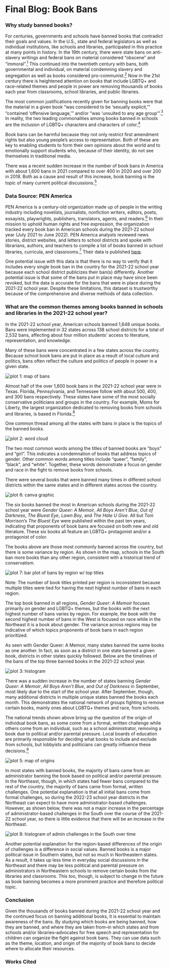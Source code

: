 # Final Blog: Book Bans

### Why study banned books?
For centuries, governments and schools have banned books that contradict their goals and values. In the U.S., state and federal legislators as well as individual institutions, like schools and libraries, participated in this practice at many points in history. In the 19th century, there were state bans on anti-slavery writings and federal bans on material considered “obscene” and “immoral”.[<sup>1</sup>](https://www.nationalgeographic.com/culture/article/history-of-book-bans-in-the-united-states) This continued into the twentieth century with bans, both governmental and individual, on material condemning slavery and segregation as well as books considered pro-communist.[<sup>2</sup>](https://www.nationalgeographic.com/culture/article/history-of-book-bans-in-the-united-states) Now in the 21st century there is heightened attention on books that include LGBTQ+ and race-related themes and people in power are removing thousands of books each year from classrooms, school libraries, and public libraries.

The most common justifications recently given for banning books were that the material in a given book “was considered to be ‘sexually explicit,’” “contained ‘offensive language,’” and/or “was ‘unsuited to any age group’”.[<sup>3</sup>](https://www.ala.org/advocacy/bbooks/banned-books-qa) In reality, the two leading commonalities among books banned in schools are the inclusion of LGBTQ+ characters and characters of color.[<sup>4</sup>](https://pen.org/report/banned-usa-growing-movement-to-censor-books-in-schools/)

Book bans can be harmful because they not only restrict first amendment rights but also young people’s access to representation. Both of these are key to enabling students to form their own opinions about the world and to emotionally support students who, because of their identity, do not see themselves in traditional media.

There was a recent sudden increase in the number of book bans in America with about 1,600 bans in 2021 compared to over 400 in 2020 and over 200 in 2018. Both as a cause and result of this increase, book banning is the topic of many current political discussions.[<sup>5</sup>](https://www.washingtonpost.com/education/2022/09/19/school-book-bans-challenges-record-highs-are-rising-again/)

### Data Source: PEN America
PEN America is a century-old organization made up of people in the writing industry including novelists, journalists, nonfiction writers, editors, poets, essayists, playwrights, publishers, translators, agents, and readers.[<sup>6</sup>](https://pen.org/about-us/) In their mission to uphold human rights and free expression, the organization tracked every book ban in American schools during the 2021-22 school year (July 2021 to June 2022). PEN America analysts reviewed news stories, district websites, and letters to school districts and spoke with librarians, authors, and teachers to compile a list of books banned in school libraries, curricula, and classrooms.[<sup>7</sup>](https://docs.google.com/spreadsheets/d/1hTs_PB7KuTMBtNMESFEGuK-0abzhNxVv4tgpI5-iKe8/edit#gid=1263265416) Their data is published [here](https://docs.google.com/spreadsheets/d/1hTs_PB7KuTMBtNMESFEGuK-0abzhNxVv4tgpI5-iKe8/edit#gid=1171606318).

One potential issue with this data is that there is no way to verify that it includes every single book ban in the country for the 2021-22 school year because each school district publicizes their ban(s) differently. Another potential issue is that some of the bans put in place may have since been revoked, but the data is accurate for the bans that were in place during the 2021-22 school year. Despite these limitations, this dataset is trustworthy because of the comprehensive and diverse methods of data collection.

### What are the common themes among books banned in schools and libraries in the 2021-22 school year?
In the 2021-22 school year, American schools banned 1,648 unique books. Bans were implemented in 32 states across 138 school districts for a total of 2,532 bans, affecting about four million students’ access to literature, representation, and knowledge.

Many of these bans were concentrated in a few states across the country. Because school book bans are put in place as a result of local culture and politics, bans often reflect the culture and politics of people in power in a given state.

![*plot 1: map of bans*]()

Almost half of the over 1,600 book bans in the 2021-22 school year were in Texas. Florida, Pennsylvania, and Tennessee follow with about 500, 400, and 300 bans respectively. These states have some of the most socially conservative politicians and groups in the country. For example, Moms for Liberty, the largest organization dedicated to removing books from schools and libraries, is based in Florida.[<sup>8</sup>](https://www.tcpalm.com/story/news/2021/12/08/moms-liberty-florida-chapters-members-details/6355142001/)

One common thread among all the states with bans in place is the topics of the banned books.

![*plot 2: word cloud*]()

The two most common words among the titles of banned books are “boys” and “girl”. This indicates a condemnation of books that address topics of gender. Other common words among titles include “queer”, “family”, “black”, and “white”. Together, these words demonstrate a focus on gender and race in the fight to remove books from schools.

There were several books that were banned many times in different school districts within the same states and in different states across the country.

![*plot 6: canva graphic*]()

The six books banned the most in American schools during the 2021-22 school year were *Gender Queer: A Memoir*, *All Boys Aren’t Blue*, *Out of Darkness*, *The Bluest Eye*, *Lawn Boy*, and *The Hate U Give*. All but Toni Morrison’s *The Bluest Eye* were published within the past ten years, indicating that proponents of book bans are focused on both new and old literature. These six books all feature an LGBTQ+ protagonist and/or a protagonist of color.

The books above are those most commonly banned across the country, but there is some variance by region. As shown in the map, schools in the South ban more books than any other region, consistent with a historical trend of conservatism.

![*plot 7: bar plot of bans by region w/ top titles*]()

Note: The number of book titles printed per region is inconsistent because multiple titles were tied for having the next highest number of bans in each region.

The top book banned in all regions, *Gender Queer: A Memoir* focuses primarily on gender and LGBTQ+ themes, but the books with the next highest number of bans varies by region. For example, the book with the second highest number of bans in the West is focused on race while in the Northeast it is a book about gender. The variance across regions may be indicative of which topics proponents of book bans in each region prioritized.

As seen with Gender Queer: A Memoir, many states banned the same books as one another. In fact, as soon as a district in one state banned a given book, districts in other states quickly followed. Below are the timelines of the bans of the top three banned books in the 2021-22 school year.

![*plot 3: histogram*]()

There was a sudden increase in the number of states banning *Gender Queer: A Memoir*, *All Boys Aren’t Blue*, and *Out of Darkness* in September, most likely due to the start of the school year. After September, though, many additional districts in multiple unique states banned the books each month. This demonstrates the national network of groups fighting to remove certain books, mainly ones about LGBTQ+ themes and race, from schools.

The national trends shown above bring up the question of the origin of individual book bans, as some come from a formal, written challenge while others come from an individual, such as a school administrator, removing a book due to political and/or parental pressure. Local boards of education are primarily responsible for deciding what books to include and exclude from schools, but lobbyists and politicians can greatly influence these decisions.[<sup>9</sup>](https://www.findlaw.com/education/student-rights/banning-books-and-the-law.html#:~:text=Local%20boards%20of%20education%20are,to%20place%20in%20a%20library)

![*plot 5: map of origins*]()

In most states with banned books, the majority of bans came from an administrator banning the book based on political and/or parental pressure. In the Northeast, though, in which states had fewer bans compared to the rest of the country, the majority of bans came from formal, written challenges. One potential explanation is that all initial bans come from formal challenges, so during the 2022-23 school year districts in the Northeast can expect to have more administrator-based challenges. However, as shown below, there was not a major increase in the percentage of administrator-based challenges in the South over the course of the 2021-22 school year, so there is little evidence that there will be an increase in the Northeast.

![*plot 8: histogram of admin challenges in the South over time*]()

Another potential explanation for the region-based differences of the origin of challenges is a difference in social values. Banned books is a major political issue in Southern states, but not so much in Northeastern states. As a result, it takes up less time in everyday social discussions in the Northeast and there may be less political and parental pressure on administrators in Northeastern schools to remove certain books from the libraries and classrooms. This too, though, is subject to change in the future as book banning becomes a more prominent practice and therefore political topic.

### Conclusion
Given the thousands of books banned during the 2021-22 school year and the continued focus on banning additional books, it is essential to maintain awareness of the bans. By studying which books are being banned, how they are banned, and where they are taken from–in which states and from schools and/or libraries–advocates for free speech and representation for children can organize the fight against book bans. They can use data such as the theme, location, and origin of the majority of book bans to decide where to allocate their resources.

### Works Cited
